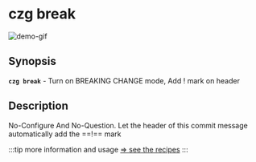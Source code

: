 # czg break

![demo-gif](https://user-images.githubusercontent.com/40693636/175755362-2fdeed9e-cf05-4f41-b317-453154a5775c.gif) <!-- size=720x247 -->

## Synopsis

**`czg break`** - Turn on BREAKING CHANGE mode, Add ! mark on header

## Description

No-Configure And No-Question. Let the header of this commit message automatically add the ==!== mark

:::tip
more information and usage [⇒ see the recipes](/recipes/breakingchange.html)
:::
